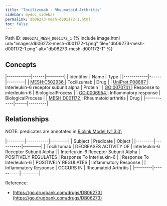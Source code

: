 ```yaml
---
title: "Tocilizumab - Rheumatoid Arthritis"
sidebar: mydoc_sidebar
permalink: db06273-mesh-d001172-1.html
toc: false 
---
```



Path ID: `DB06273_MESH_D001172_1`
{% include image.html url="images/db06273-mesh-d001172-1.png" file="db06273-mesh-d001172-1.png" alt="db06273-mesh-d001172-1" %}

## Concepts

|------------|------|---------|
| Identifier | Name | Type    |
|------------|------|---------|
| <a href="https://identifiers.org/MESH:C502936">MESH:C502936 </a> | Tocilizumab | Drug |
| <a href="https://identifiers.org/UniProt:P08887">UniProt:P08887 </a> | Interleukin-6 receptor subunit alpha | Protein |
| <a href="https://identifiers.org/GO:0070741">GO:0070741 </a> | Response to interleukin-6 | BiologicalProcess |
| <a href="https://identifiers.org/GO:0006954">GO:0006954 </a> | Inflammatory response | BiologicalProcess |
| <a href="https://identifiers.org/MESH:D001172">MESH:D001172 </a> | Rheumatoid arthritis | Drug |
|------------|------|---------|

## Relationships


NOTE: predicates are annotated in <a href="https://github.com/biolink/biolink-model/releases/tag/v1.3.0">Biolink Model (v1.3.0)</a>

|---------|-----------|---------|
| Subject | Predicate | Object  |
|---------|-----------|---------|
| Tocilizumab | DECREASES ACTIVITY OF | Interleukin-6 Receptor Subunit Alpha |
| Interleukin-6 Receptor Subunit Alpha | POSITIVELY REGULATES | Response To Interleukin-6 |
| Response To Interleukin-6 | POSITIVELY REGULATES | Inflammatory Response |
| Inflammatory Response | OCCURS IN | Rheumatoid Arthritis |
|---------|-----------|---------|

Reference: 
  - [https://go.drugbank.com/drugs/DB06273](https://go.drugbank.com/drugs/DB06273)
